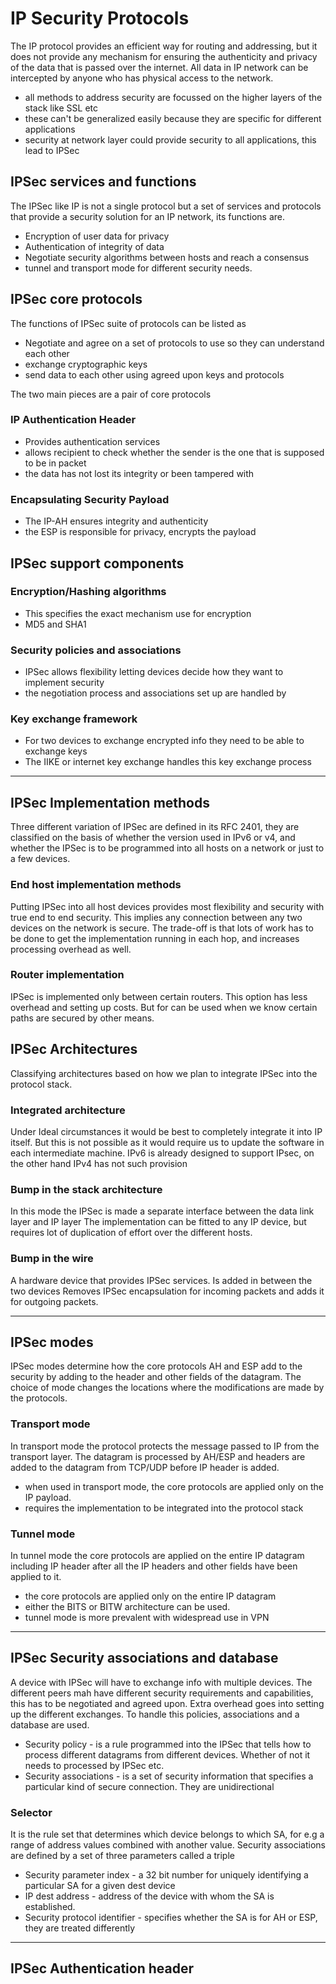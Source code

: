 # IP Security Protocols

The IP protocol provides an efficient way for routing and addressing, but it does not provide
any mechanism for ensuring the authenticity and privacy of the data that is passed over the 
internet. All data in IP network can be intercepted by anyone who has physical access to the
network.

* all methods to address security are focussed on the higher layers of the stack like SSL etc
* these can't be generalized easily because they are specific for different applications
* security at network layer could provide security to all applications, this lead to IPSec

## IPSec services and functions

The IPSec like IP is not a single protocol but a set of services and protocols that provide a
security solution for an IP network, its functions are.
* Encryption of user data for privacy
* Authentication of integrity of data
* Negotiate security algorithms between hosts and reach a consensus
* tunnel and transport mode for different security needs.

## IPSec core protocols

The functions of IPSec suite of protocols can be listed as
* Negotiate and agree on a set of protocols to use so they can understand each other
* exchange cryptographic keys
* send data to each other using agreed upon keys and protocols 

The two main pieces are a pair of core protocols

### IP Authentication Header

* Provides authentication services
* allows recipient to check whether the sender is the one that is supposed to be in packet
* the data has not lost its integrity or been tampered with

### Encapsulating Security Payload

* The IP-AH ensures integrity and authenticity
* the ESP is responsible for privacy, encrypts the payload

## IPSec support components

### Encryption/Hashing algorithms

* This specifies the exact mechanism use for encryption
* MD5 and SHA1

### Security policies and associations

* IPSec allows flexibility letting devices decide how they want to implement security
* the negotiation process and associations set up are handled by

### Key exchange framework

* For two devices to exchange encrypted info they need to be able to exchange keys 
* The IIKE or internet key exchange handles this key exchange process
 
---

## IPSec Implementation methods

Three different variation of IPSec are defined in its RFC 2401, they are classified on the 
basis of whether the version used in IPv6 or v4, and whether the IPSec is to be programmed
into all hosts on a network or just to a few devices.

### End host implementation methods

Putting IPSec into all host devices provides most flexibility and security with true end
to end security. This implies any connection between any two devices on the network is 
secure. The trade-off is that lots of work has to be done to get the implementation running
in each hop, and increases processing overhead as well.

### Router implementation

IPSec is implemented only between certain routers. This option has less overhead and setting 
up costs. But for can be used when we know certain paths are secured by other  means.

## IPSec Architectures

Classifying architectures based on how we plan to integrate IPSec into the protocol stack.

### Integrated architecture

Under Ideal circumstances it would be best to completely integrate it into IP itself. But
this is not possible as it would require us to update the software in each intermediate machine.
IPv6 is already designed to support IPsec, on the other hand IPv4 has not such provision

### Bump in the stack architecture

In this mode the IPSec is made a separate interface between the data link layer and IP layer 
The implementation can be fitted to any IP device, but requires lot of duplication of effort 
over the different hosts.

### Bump in the wire

A hardware device that provides IPSec services. Is added in between the two devices 
Removes IPSec encapsulation for incoming packets and adds it for outgoing packets.

---

## IPSec modes

IPSec modes determine how the core protocols AH and ESP add to the security by
adding to the header and other fields of the datagram. The choice of mode 
changes the locations where the modifications are made by the protocols.

### Transport mode

In transport mode the protocol protects the message passed to IP from the transport layer.
The datagram is processed by AH/ESP and headers are added to the datagram from TCP/UDP before
IP header is added.

* when used in transport mode, the core protocols are applied only on the IP payload.
* requires the implementation to be integrated into the protocol stack

### Tunnel mode

In tunnel mode the core protocols are applied on the entire IP datagram including IP header
after all the IP headers and other fields have been applied to it.

* the core protocols are applied only on the entire IP datagram
* either the BITS or BITW architecture can be used.
* tunnel mode is more prevalent with widespread use in VPN

--- 

## IPSec Security associations and database

A device with IPSec will have to exchange info with multiple devices. The different peers
mah have different security requirements and capabilities, this has to be negotiated and 
agreed upon. Extra overhead goes into setting up the different exchanges. To handle this 
policies, associations and a database are used.

* Security policy 	- is a rule programmed into the IPSec that tells how to process different datagrams from different devices. Whether of not it needs to processed by IPSec etc.
* Security associations - is a set of security information that specifies a particular kind of secure connection. They are unidirectional 

### Selector

It is the rule set that determines which device belongs to which SA,
for e.g a range of address values combined with another value.
Security associations are defined by a set of three parameters called a triple
* Security parameter index - a 32 bit number for uniquely identifying a particular SA for a given dest device
* IP dest address - address of the device with whom the SA is established.
* Security protocol identifier - specifies whether the SA is for AH or ESP, they are treated differently

---

## IPSec Authentication header



